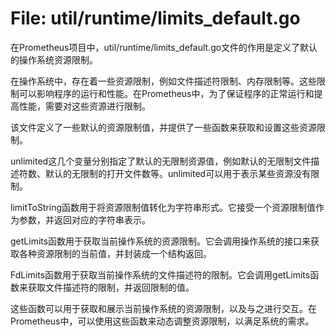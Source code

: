 # File: util/runtime/limits_default.go

在Prometheus项目中，util/runtime/limits_default.go文件的作用是定义了默认的操作系统资源限制。

在操作系统中，存在着一些资源限制，例如文件描述符限制、内存限制等。这些限制可以影响程序的运行和性能。在Prometheus中，为了保证程序的正常运行和提高性能，需要对这些资源进行限制。

该文件定义了一些默认的资源限制值，并提供了一些函数来获取和设置这些资源限制。

unlimited这几个变量分别指定了默认的无限制资源值，例如默认的无限制文件描述符数、默认的无限制的打开文件数等。unlimited可以用于表示某些资源没有限制。

limitToString函数用于将资源限制值转化为字符串形式。它接受一个资源限制值作为参数，并返回对应的字符串表示。

getLimits函数用于获取当前操作系统的资源限制。它会调用操作系统的接口来获取各种资源限制的当前值，并封装成一个结构返回。

FdLimits函数用于获取当前操作系统的文件描述符的限制。它会调用getLimits函数来获取文件描述符的限制，并返回限制的值。

这些函数可以用于获取和展示当前操作系统的资源限制，以及与之进行交互。在Prometheus中，可以使用这些函数来动态调整资源限制，以满足系统的需求。

